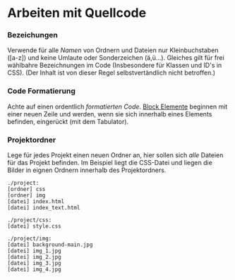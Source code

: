 # Arbeiten mit Quellcode

### Bezeichungen
Verwende für alle *Namen* von Ordnern und Dateien nur Kleinbuchstaben ([a-z]) und keine Umlaute oder Sonderzeichen (ä,ü...). Gleiches gilt für frei wählbahre Bezeichnungen im Code (Insbesondere für Klassen und ID's in CSS). (Der Inhalt ist von dieser Regel selbstvertändlich nicht betroffen.)

### Code Formatierung
Achte auf einen ordentlich *formatierten Code*. [Block Elemente](https://developer.mozilla.org/en-US/docs/Web/HTML/Block-level_elements#Elements) beginnen mit einer neuen Zeile und werden, wenn sie sich innerhalb eines Elements befinden, eingerückt (mit dem Tabulator).

### Projektordner
Lege für jedes Projekt einen neuen Ordner an, hier sollen sich *alle* Dateien für das Projekt befinden. Im Beispiel liegt die CSS-Datei und liegen die Bilder in eignen Ordnern innerhalb des Projektordners.

```
./project:
[ordner] css
[ordner] img
[datei] index.html
[datei] index_text.html

./project/css:
[datei] style.css

./project/img:
[datei] background-main.jpg
[datei] img_1.jpg
[datei] img_2.jpg
[datei] img_3.jpg
[datei] img_4.jpg
```
  
